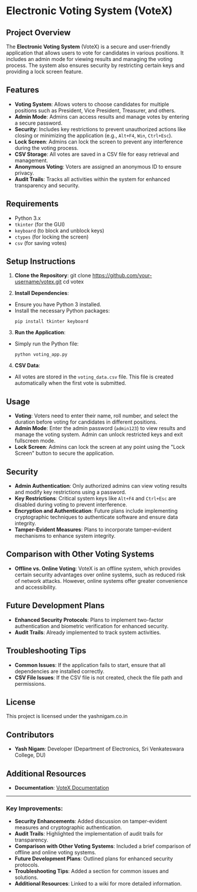 # **Electronic Voting System (VoteX)**

## **Project Overview**

The **Electronic Voting System** (VoteX) is a secure and user-friendly application that allows users to vote for candidates in various positions. It includes an admin mode for viewing results and managing the voting process. The system also ensures security by restricting certain keys and providing a lock screen feature.

## **Features**

- **Voting System**: Allows voters to choose candidates for multiple positions such as President, Vice President, Treasurer, and others.
- **Admin Mode**: Admins can access results and manage votes by entering a secure password.
- **Security**: Includes key restrictions to prevent unauthorized actions like closing or minimizing the application (e.g., `Alt+F4`, `Win`, `Ctrl+Esc`).
- **Lock Screen**: Admins can lock the screen to prevent any interference during the voting process.
- **CSV Storage**: All votes are saved in a CSV file for easy retrieval and management.
- **Anonymous Voting**: Voters are assigned an anonymous ID to ensure privacy.
- **Audit Trails**: Tracks all activities within the system for enhanced transparency and security.

## **Requirements**

- Python 3.x
- `tkinter` (for the GUI)
- `keyboard` (to block and unblock keys)
- `ctypes` (for locking the screen)
- `csv` (for saving votes)

## **Setup Instructions**

1. **Clone the Repository**:
     git clone https://github.com/your-username/votex.git
     cd votex

2. **Install Dependencies**:
- Ensure you have Python 3 installed.
- Install the necessary Python packages:
  ```
  pip install tkinter keyboard
  ```

3. **Run the Application**:
- Simply run the Python file:
  ```
  python voting_app.py
  ```

4. **CSV Data**:
- All votes are stored in the `voting_data.csv` file. This file is created automatically when the first vote is submitted.

## **Usage**

- **Voting**: Voters need to enter their name, roll number, and select the duration before voting for candidates in different positions.
- **Admin Mode**: Enter the admin password (`admin123`) to view results and manage the voting system. Admin can unlock restricted keys and exit fullscreen mode.
- **Lock Screen**: Admins can lock the screen at any point using the "Lock Screen" button to secure the application.

## **Security**

- **Admin Authentication**: Only authorized admins can view voting results and modify key restrictions using a password.
- **Key Restrictions**: Critical system keys like `Alt+F4` and `Ctrl+Esc` are disabled during voting to prevent interference.
- **Encryption and Authentication**: Future plans include implementing cryptographic techniques to authenticate software and ensure data integrity.
- **Tamper-Evident Measures**: Plans to incorporate tamper-evident mechanisms to enhance system integrity.

## **Comparison with Other Voting Systems**

- **Offline vs. Online Voting**: VoteX is an offline system, which provides certain security advantages over online systems, such as reduced risk of network attacks. However, online systems offer greater convenience and accessibility.

## **Future Development Plans**

- **Enhanced Security Protocols**: Plans to implement two-factor authentication and biometric verification for enhanced security.
- **Audit Trails**: Already implemented to track system activities.

## **Troubleshooting Tips**

- **Common Issues**: If the application fails to start, ensure that all dependencies are installed correctly.
- **CSV File Issues**: If the CSV file is not created, check the file path and permissions.

## **License**

This project is licensed under the yashnigam.co.in

## **Contributors**

- **Yash Nigam**: Developer (Department of Electronics, Sri Venkateswara College, DU)

## **Additional Resources**
- **Documentation**: [VoteX Documentation](https://github.com/yashnigam/Vot)

---

### Key Improvements:
- **Security Enhancements**: Added discussion on tamper-evident measures and cryptographic authentication.
- **Audit Trails**: Highlighted the implementation of audit trails for transparency.
- **Comparison with Other Voting Systems**: Included a brief comparison of offline and online voting systems.
- **Future Development Plans**: Outlined plans for enhanced security protocols.
- **Troubleshooting Tips**: Added a section for common issues and solutions.
- **Additional Resources**: Linked to a wiki for more detailed information.

